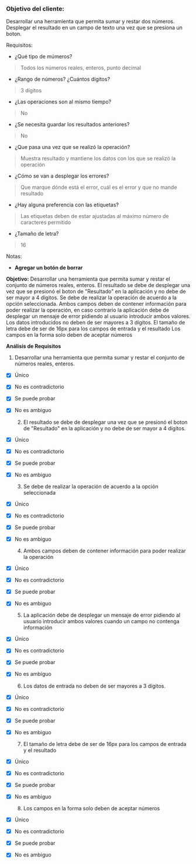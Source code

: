 ### **Objetivo del cliente:** 
Desarrollar una herramienta que permita sumar y restar dos números. Desplegar el resultado en un campo de texto una vez que se presiona un boton.

Requisitos: 
- ¿Qué tipo de múmeros?
> Todos los números reales, enteros, punto decimal
  
- ¿Rango de números? ¿Cuántos dígitos?
> 3 dígitos  
  
- ¿Las operaciones son al mismo tiempo?
> No
  
- ¿Se necesita guardar los resultados anteriores?
> No
  
- ¿Que pasa una vez que se realizó la operación?
> Muestra resultado y mantiene los datos con los que se realizó la operación
  
- ¿Cómo se van a desplegar los errores?
> Que marque dónde está el error, cuál es el error y que no mande resultado
  
- ¿Hay alguna preferencia con las etiquetas?
> Las etiquetas deben de estar ajustadas al máximo número de caracteres permitido
  
- ¿Tamaño de letra?
> 16

Notas:
  - **Agregar un botón de borrar**
  
**Objetivo:**
Desarrollar una herramienta que permita sumar y restar el conjunto de números reales, enteros.
El resultado se debe de desplegar una vez que se presionó el boton de "Resultado" en la aplicación y no debe de ser mayor a 4 dígitos. 
Se debe de realizar la operación de acuerdo a la opción seleccionada.
Ambos campos deben de contener información para poder realizar la operación, en caso contrario la aplicación debe de desplegar un mensaje de error pidiendo al usuario introducir ambos valores.
Los datos introducidos no deben de ser mayores a 3 dígitos.
El tamaño de letra debe de ser de 16px para los campos de entrada y el resultado
Los campos en la forma solo deben de aceptar números

**Análisis de Requisitos**
  1.  Desarrollar una herramienta que permita sumar y restar el conjunto de números reales, enteros.
- [x] Único
- [x] No es contradictorio
- [x] Se puede probar
- [x] No es ambiguo
  
  2.  El resultado se debe de desplegar una vez que se presionó el boton de "Resultado" en la aplicación y no debe de ser mayor a 4 dígitos.
- [x] Único
- [x] No es contradictorio
- [x] Se puede probar
- [x] No es ambiguo
  
  3. Se debe de realizar la operación de acuerdo a la opción seleccionada
- [x] Único
- [x] No es contradictorio
- [x] Se puede probar
- [x] No es ambiguo
    
  4. Ambos campos deben de contener información para poder realizar la operación
- [x] Único
- [x] No es contradictorio
- [x] Se puede probar
- [x] No es ambiguo
    
  5. La aplicación debe de desplegar un mensaje de error pidiendo al usuario introducir ambos valores cuando un campo no contenga información
- [x] Único
- [x] No es contradictorio
- [x] Se puede probar
- [x] No es ambiguo
    
  6. Los datos de entrada no deben de ser mayores a 3 dígitos.
- [x] Único
- [x] No es contradictorio
- [x] Se puede probar
- [x] No es ambiguo
    
  7. El tamaño de letra debe de ser de 16px para los campos de entrada y el resultado
- [x] Único
- [x] No es contradictorio
- [x] Se puede probar
- [x] No es ambiguo
  
  8. Los campos en la forma solo deben de aceptar números
- [x] Único
- [x] No es contradictorio
- [x] Se puede probar
- [x] No es ambiguo
  
